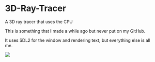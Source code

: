 # 3D-Ray-Tracer
A 3D ray tracer that uses the CPU

This is something that I made a while ago but never put on my GitHub.

It uses SDL2 for the window and rendering text, but everything else is all me.

<img src="https://mynameisthe.com/f/1756321877040-Screenshot-From-2025-08-27-15-10-54.png
"> </img>
